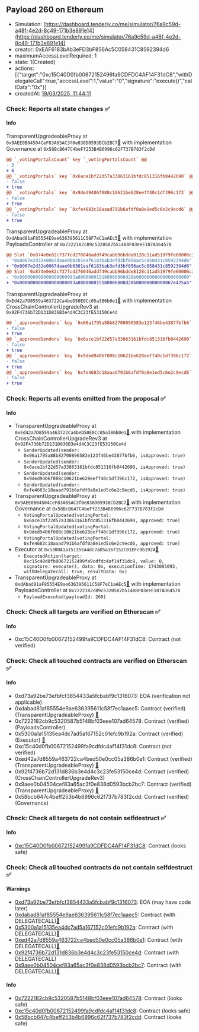 ## Payload 260 on Ethereum

- Simulation: [https://dashboard.tenderly.co/me/simulator/76a9c59d-a48f-4e2d-8c49-171b3e891e14](https://dashboard.tenderly.co/me/simulator/76a9c59d-a48f-4e2d-8c49-171b3e891e14)
- creator: 0xEAF6183bAb3eFD3bF856Ac5C058431C8592394d6
- maximumAccessLevelRequired: 1
- state: 1(Created)
- actions: [{"target":"0xc15C40D0fb00672152499fa9CDFDC4AF14F31dC8","withDelegateCall":true,"accessLevel":1,"value":"0","signature":"execute()","callData":"0x"}]
- createdAt: [19/03/2025, 11:44:11](https://etherscan.io/tx/0x4a502ec7eb150366c94647cf90a0038f393d0a64b50e398c37d0677e7b4eb0e9)

### Check: Reports all state changes :white_check_mark:

#### Info


TransparentUpgradeableProxy at `0x9AEE0B04504CeF83A65AC3f0e838D0593BCb2BC7`[:ghost:](https://github.com/bgd-labs/aave-address-book "GovernanceV3Ethereum.GOVERNANCE") with implementation Governance at `0x58BcB647C4beFf253B4B6996c62F737B783f2cDd`
```diff
@@ `_votingPortalsCount` key `_votingPortalsCount` @@
- 3
+ 6
@@ `_votingPortals` key `0x6ace1bf22d57a33863161bfdc851316fb0442690` @@
- false
+ true
@@ `_votingPortals` key `0x9ded9406f088c10621be628eeff40c1df396c172` @@
- false
+ true
@@ `_votingPortals` key `0xfe4683c18aaad791b6afdf0a8e1ed5c6e2c9ecd6` @@
- false
+ true
```

TransparentUpgradeableProxy at `0xdAbad81aF85554E9ae636395611C58F7eC1aAEc5`[:ghost:](https://github.com/bgd-labs/aave-address-book "GovernanceV3Ethereum.PAYLOADS_CONTROLLER") with implementation PayloadsController at `0x7222182cB9c5320587b5148BF03eeE107AD64578`
```diff
@@ Slot `0x874e0e82c737fcd276046addf49cabb96bdde8128c11ad519f9fe60006c3a47a` @@
- "0x0067e2d32e0067daae0b0201eaf6183bab3efd3bf856ac5c058431c8592394d6"
+ "0x0067e2d32e0067daae0b0301eaf6183bab3efd3bf856ac5c058431c8592394d6"
@@ Slot `0x874e0e82c737fcd276046addf49cabb96bdde8128c11ad519f9fe60006c3a47b` @@
- "0x000000000000000000093a800000015180006808d28b00000000000000000000"
+ "0x000000000000000000093a800000015180006808d28b00000000000067e425a5"
```

TransparentUpgradeableProxy at `0xEd42a7D8559a463722Ca4beD50E0Cc05a386b0e1`[:ghost:](https://github.com/bgd-labs/aave-address-book "GovernanceV3Ethereum.CROSS_CHAIN_CONTROLLER") with implementation CrossChainControllerUpgradeRev3 at `0x92F4736b72D131D836B3e4d4C3C23fE53150Ce4d`
```diff
@@ `_approvedSenders` key `0x06a1795a88b82700896583e123f46be43877bfb6` @@
- false
+ true
@@ `_approvedSenders` key `0x6ace1bf22d57a33863161bfdc851316fb0442690` @@
- false
+ true
@@ `_approvedSenders` key `0x9ded9406f088c10621be628eeff40c1df396c172` @@
- false
+ true
@@ `_approvedSenders` key `0xfe4683c18aaad791b6afdf0a8e1ed5c6e2c9ecd6` @@
- false
+ true
```


### Check: Reports all events emitted from the proposal :white_check_mark:

#### Info

- TransparentUpgradeableProxy at `0xEd42a7D8559a463722Ca4beD50E0Cc05a386b0e1`[:ghost:](https://github.com/bgd-labs/aave-address-book "GovernanceV3Ethereum.CROSS_CHAIN_CONTROLLER") with implementation CrossChainControllerUpgradeRev3 at `0x92F4736b72D131D836B3e4d4C3C23fE53150Ce4d`
  - `SenderUpdated(sender: 0x06a1795a88b82700896583e123f46be43877bfb6, isApproved: true)`
  - `SenderUpdated(sender: 0x6ace1bf22d57a33863161bfdc851316fb0442690, isApproved: true)`
  - `SenderUpdated(sender: 0x9ded9406f088c10621be628eeff40c1df396c172, isApproved: true)`
  - `SenderUpdated(sender: 0xfe4683c18aaad791b6afdf0a8e1ed5c6e2c9ecd6, isApproved: true)`
- TransparentUpgradeableProxy at `0x9AEE0B04504CeF83A65AC3f0e838D0593BCb2BC7`[:ghost:](https://github.com/bgd-labs/aave-address-book "GovernanceV3Ethereum.GOVERNANCE") with implementation Governance at `0x58BcB647C4beFf253B4B6996c62F737B783f2cDd`
  - `VotingPortalUpdated(votingPortal: 0x6ace1bf22d57a33863161bfdc851316fb0442690, approved: true)`
  - `VotingPortalUpdated(votingPortal: 0x9ded9406f088c10621be628eeff40c1df396c172, approved: true)`
  - `VotingPortalUpdated(votingPortal: 0xfe4683c18aaad791b6afdf0a8e1ed5c6e2c9ecd6, approved: true)`
- Executor at `0x5300A1a15135EA4dc7aD5a167152C01EFc9b192A`[:ghost:](https://github.com/bgd-labs/aave-address-book "AaveV2Ethereum.POOL_ADMIN, AaveV2EthereumAMM.POOL_ADMIN, AaveV3Ethereum.ACL_ADMIN, AaveV3EthereumEtherFi.ACL_ADMIN, AaveV3EthereumLido.ACL_ADMIN, GovernanceV3Ethereum.EXECUTOR_LVL_1")
  - `ExecutedAction(target: 0xc15c40d0fb00672152499fa9cdfdc4af14f31dc8, value: 0, signature: execute(), data: 0x, executionTime: 1743005093, withDelegatecall: true, resultData: 0x)`
- TransparentUpgradeableProxy at `0xdAbad81aF85554E9ae636395611C58F7eC1aAEc5`[:ghost:](https://github.com/bgd-labs/aave-address-book "GovernanceV3Ethereum.PAYLOADS_CONTROLLER") with implementation PayloadsController at `0x7222182cB9c5320587b5148BF03eeE107AD64578`
  - `PayloadExecuted(payloadId: 260)`

### Check: Check all targets are verified on Etherscan :white_check_mark:

#### Info

- 0xc15C40D0fb00672152499fa9CDFDC4AF14F31dC8: Contract (not verified) 

### Check: Check all touched contracts are verified on Etherscan :white_check_mark:

#### Info

- 0xd73a92be73efbfcf3854433a5fcbabf9c1316073: EOA (verification not applicable)
- 0xdabad81af85554e9ae636395611c58f7ec1aaec5: Contract (verified) (TransparentUpgradeableProxy) [:ghost:](https://github.com/bgd-labs/aave-address-book "GovernanceV3Ethereum.PAYLOADS_CONTROLLER")
- 0x7222182cb9c5320587b5148bf03eee107ad64578: Contract (verified) (PayloadsController) 
- 0x5300a1a15135ea4dc7ad5a167152c01efc9b192a: Contract (verified) (Executor) [:ghost:](https://github.com/bgd-labs/aave-address-book "AaveV2Ethereum.POOL_ADMIN, AaveV2EthereumAMM.POOL_ADMIN, AaveV3Ethereum.ACL_ADMIN, AaveV3EthereumEtherFi.ACL_ADMIN, AaveV3EthereumLido.ACL_ADMIN, GovernanceV3Ethereum.EXECUTOR_LVL_1")
- 0xc15c40d0fb00672152499fa9cdfdc4af14f31dc8: Contract (not verified) 
- 0xed42a7d8559a463722ca4bed50e0cc05a386b0e1: Contract (verified) (TransparentUpgradeableProxy) [:ghost:](https://github.com/bgd-labs/aave-address-book "GovernanceV3Ethereum.CROSS_CHAIN_CONTROLLER")
- 0x92f4736b72d131d836b3e4d4c3c23fe53150ce4d: Contract (verified) (CrossChainControllerUpgradeRev3) 
- 0x9aee0b04504cef83a65ac3f0e838d0593bcb2bc7: Contract (verified) (TransparentUpgradeableProxy) [:ghost:](https://github.com/bgd-labs/aave-address-book "GovernanceV3Ethereum.GOVERNANCE")
- 0x58bcb647c4beff253b4b6996c62f737b783f2cdd: Contract (verified) (Governance) 

### Check: Check all targets do not contain selfdestruct :white_check_mark:

#### Info

- [0xc15C40D0fb00672152499fa9CDFDC4AF14F31dC8](https://etherscan.io/address/0xc15C40D0fb00672152499fa9CDFDC4AF14F31dC8): Contract (looks safe)

### Check: Check all touched contracts do not contain selfdestruct :white_check_mark:

#### Warnings

- [0xd73a92be73efbfcf3854433a5fcbabf9c1316073](https://etherscan.io/address/0xd73a92be73efbfcf3854433a5fcbabf9c1316073): EOA (may have code later)
- [0xdabad81af85554e9ae636395611c58f7ec1aaec5](https://etherscan.io/address/0xdabad81af85554e9ae636395611c58f7ec1aaec5): Contract (with DELEGATECALL)[:ghost:](https://github.com/bgd-labs/aave-address-book "GovernanceV3Ethereum.PAYLOADS_CONTROLLER")
- [0x5300a1a15135ea4dc7ad5a167152c01efc9b192a](https://etherscan.io/address/0x5300a1a15135ea4dc7ad5a167152c01efc9b192a): Contract (with DELEGATECALL)[:ghost:](https://github.com/bgd-labs/aave-address-book "AaveV2Ethereum.POOL_ADMIN, AaveV2EthereumAMM.POOL_ADMIN, AaveV3Ethereum.ACL_ADMIN, AaveV3EthereumEtherFi.ACL_ADMIN, AaveV3EthereumLido.ACL_ADMIN, GovernanceV3Ethereum.EXECUTOR_LVL_1")
- [0xed42a7d8559a463722ca4bed50e0cc05a386b0e1](https://etherscan.io/address/0xed42a7d8559a463722ca4bed50e0cc05a386b0e1): Contract (with DELEGATECALL)[:ghost:](https://github.com/bgd-labs/aave-address-book "GovernanceV3Ethereum.CROSS_CHAIN_CONTROLLER")
- [0x92f4736b72d131d836b3e4d4c3c23fe53150ce4d](https://etherscan.io/address/0x92f4736b72d131d836b3e4d4c3c23fe53150ce4d): Contract (with DELEGATECALL)
- [0x9aee0b04504cef83a65ac3f0e838d0593bcb2bc7](https://etherscan.io/address/0x9aee0b04504cef83a65ac3f0e838d0593bcb2bc7): Contract (with DELEGATECALL)[:ghost:](https://github.com/bgd-labs/aave-address-book "GovernanceV3Ethereum.GOVERNANCE")

#### Info

- [0x7222182cb9c5320587b5148bf03eee107ad64578](https://etherscan.io/address/0x7222182cb9c5320587b5148bf03eee107ad64578): Contract (looks safe)
- [0xc15c40d0fb00672152499fa9cdfdc4af14f31dc8](https://etherscan.io/address/0xc15c40d0fb00672152499fa9cdfdc4af14f31dc8): Contract (looks safe)
- [0x58bcb647c4beff253b4b6996c62f737b783f2cdd](https://etherscan.io/address/0x58bcb647c4beff253b4b6996c62f737b783f2cdd): Contract (looks safe)

